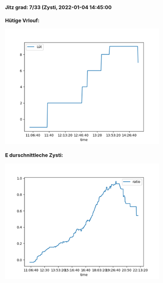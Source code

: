 ### Jitz grad: 7/33 (Zysti, 2022-01-04 14:45:00

### Hütige Vrlouf:
![Graph](Today.png)

### E durschnittleche Zysti:
![Graph](Zysti.png)